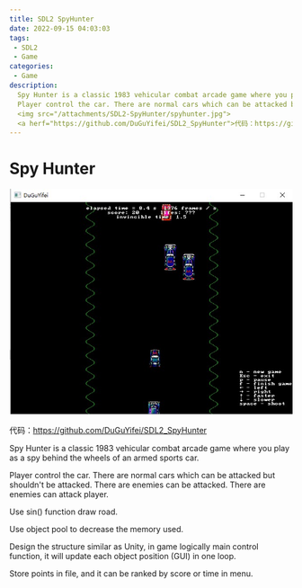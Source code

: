 ```yaml
---
title: SDL2 SpyHunter
date: 2022-09-15 04:03:03
tags:
 - SDL2
 - Game
categories:
 - Game
description:
  Spy Hunter is a classic 1983 vehicular combat arcade game where you play as a spy behind the wheels of an armed sports car. <br />
  Player control the car. There are normal cars which can be attacked but shouldn't be attacked. There are enemies can be attacked. There are enemies can attack player.
  <img src="/attachments/SDL2-SpyHunter/spyhunter.jpg">
  <a herf="https://github.com/DuGuYifei/SDL2_SpyHunter">代码：https://github.com/DuGuYifei/SDL2_SpyHunter</a><br />
---
```


# Spy Hunter

![](/attachments/SDL2-SpyHunter/spyhunter.jpg)

代码：https://github.com/DuGuYifei/SDL2_SpyHunter

Spy Hunter is a classic 1983 vehicular combat arcade game where you play as a spy behind the wheels of an armed sports car.

Player control the car. There are normal cars which can be attacked but shouldn't be attacked. There are enemies can be attacked. There are enemies can attack player.

Use sin() function draw road.

Use object pool to decrease the memory used.

Design the structure similar as Unity, in game logically main control function, it will update each object position (GUI) in one loop.

Store points in file, and it can be ranked by score or time in menu.
